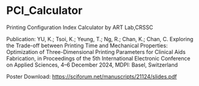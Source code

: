 # PCI_Calculator
Printing Configuration Index Calculator by ART Lab,CRSSC

Publication:
YU, K.; Tsoi, K.; Yeung, T.; Ng, R.; Chan, K.; Chan, C. Exploring the Trade-off between Printing Time and Mechanical Properties: Optimization of Three-Dimensional Printing Parameters for Clinical Aids Fabrication, in Proceedings of the 5th International Electronic Conference on Applied Sciences, 4–6 December 2024, MDPI: Basel, Switzerland

Poster Download:
https://sciforum.net/manuscripts/21124/slides.pdf
